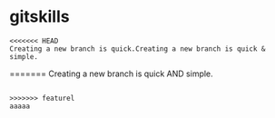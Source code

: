 # gitskills

```
<<<<<<< HEAD
Creating a new branch is quick.Creating a new branch is quick & simple.
```
=======
Creating a new branch is quick AND simple.
```

>>>>>>> featurel
aaaaa
```